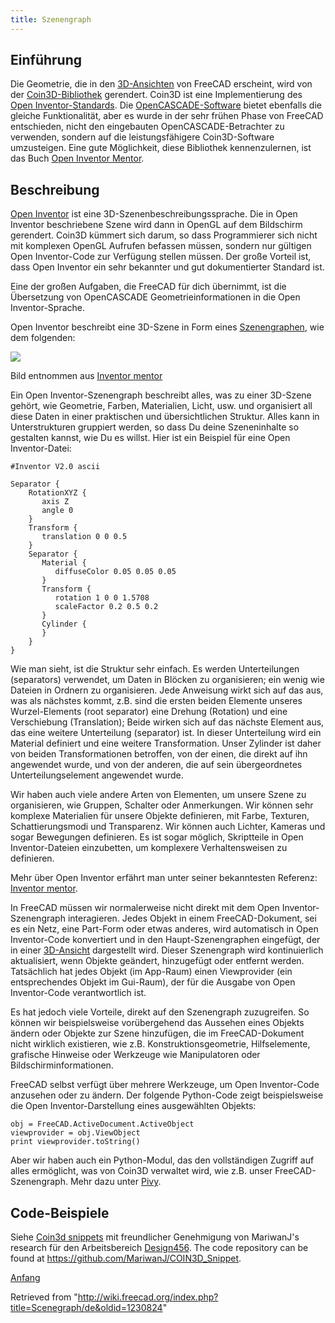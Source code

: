 ```yaml
---
title: Szenengraph
---
```

## Einführung

Die Geometrie, die in den [3D-Ansichten](/3D_view/de "3D view/de") von FreeCAD erscheint, wird von der [Coin3D-Bibliothek](https://en.wikipedia.org/wiki/Coin3D) gerendert. Coin3D ist eine Implementierung des [Open Inventor-Standards](https://en.wikipedia.org/wiki/Open_Inventor). Die [OpenCASCADE-Software](https://en.wikipedia.org/wiki/Open_Cascade_Technology) bietet ebenfalls die gleiche Funktionalität, aber es wurde in der sehr frühen Phase von FreeCAD entschieden, nicht den eingebauten OpenCASCADE-Betrachter zu verwenden, sondern auf die leistungsfähigere Coin3D-Software umzusteigen. Eine gute Möglichkeit, diese Bibliothek kennenzulernen, ist das Buch [Open Inventor Mentor](http://www-evasion.imag.fr/Membres/Francois.Faure/doc/inventorMentor/sgi_html/).

## Beschreibung

[Open Inventor](https://en.wikipedia.org/wiki/Open_Inventor) ist eine 3D-Szenenbeschreibungssprache. Die in Open Inventor beschriebene Szene wird dann in OpenGL auf dem Bildschirm gerendert. Coin3D kümmert sich darum, so dass Programmierer sich nicht mit komplexen OpenGL Aufrufen befassen müssen, sondern nur gültigen Open Inventor-Code zur Verfügung stellen müssen. Der große Vorteil ist, dass Open Inventor ein sehr bekannter und gut dokumentierter Standard ist.

Eine der großen Aufgaben, die FreeCAD für dich übernimmt, ist die Übersetzung von OpenCASCADE Geometrieinformationen in die Open Inventor-Sprache.

Open Inventor beschreibt eine 3D-Szene in Form eines [Szenengraphen](https://de.wikipedia.org/wiki/Szenengraph), wie dem folgenden:

![](/images/Scenegraph.gif)

Bild entnommen aus [Inventor mentor](https://web.archive.org/web/20190807185912/http://www-evasion.imag.fr/~Francois.Faure/doc/inventorMentor/sgi_html/)

Ein Open Inventor-Szenengraph beschreibt alles, was zu einer 3D-Szene gehört, wie Geometrie, Farben, Materialien, Licht, usw. und organisiert all diese Daten in einer praktischen und übersichtlichen Struktur. Alles kann in Unterstrukturen gruppiert werden, so dass Du deine Szeneninhalte so gestalten kannst, wie Du es willst. Hier ist ein Beispiel für eine Open Inventor-Datei:

```
#Inventor V2.0 ascii
 
Separator { 
    RotationXYZ {	
       axis Z
       angle 0
    }
    Transform {
       translation 0 0 0.5
    }
    Separator {	
       Material {
          diffuseColor 0.05 0.05 0.05
       }
       Transform {
          rotation 1 0 0 1.5708
          scaleFactor 0.2 0.5 0.2
       }
       Cylinder {
       }
    }
}

```

Wie man sieht, ist die Struktur sehr einfach. Es werden Unterteilungen (separators) verwendet, um Daten in Blöcken zu organisieren; ein wenig wie Dateien in Ordnern zu organisieren. Jede Anweisung wirkt sich auf das aus, was als nächstes kommt, z.B. sind die ersten beiden Elemente unseres Wurzel-Elements (root separator) eine Drehung (Rotation) und eine Verschiebung (Translation); Beide wirken sich auf das nächste Element aus, das eine weitere Unterteilung (separator) ist. In dieser Unterteilung wird ein Material definiert und eine weitere Transformation.
Unser Zylinder ist daher von beiden Transformationen betroffen, von der einen, die direkt auf ihn angewendet wurde, und von der anderen, die auf sein übergeordnetes Unterteilungselement angewendet wurde.

Wir haben auch viele andere Arten von Elementen, um unsere Szene zu organisieren, wie Gruppen, Schalter oder Anmerkungen. Wir können sehr komplexe Materialien für unsere Objekte definieren, mit Farbe, Texturen, Schattierungsmodi und Transparenz. Wir können auch Lichter, Kameras und sogar Bewegungen definieren. Es ist sogar möglich, Skriptteile in Open Inventor-Dateien einzubetten, um komplexere Verhaltensweisen zu definieren.

Mehr über Open Inventor erfährt man unter seiner bekanntesten Referenz: [Inventor mentor](http://www-evasion.imag.fr/~Francois.Faure/doc/inventorMentor/sgi_html/).

In FreeCAD müssen wir normalerweise nicht direkt mit dem Open Inventor-Szenengraph interagieren. Jedes Objekt in einem FreeCAD-Dokument, sei es ein Netz, eine Part-Form oder etwas anderes, wird automatisch in Open Inventor-Code konvertiert und in den Haupt-Szenengraphen eingefügt, der in einer [3D-Ansicht](/3D_view/de "3D view/de") dargestellt wird. Dieser Szenengraph wird kontinuierlich aktualisiert, wenn Objekte geändert, hinzugefügt oder entfernt werden. Tatsächlich hat jedes Objekt (im App-Raum) einen Viewprovider (ein entsprechendes Objekt im Gui-Raum), der für die Ausgabe von Open Inventor-Code verantwortlich ist.

Es hat jedoch viele Vorteile, direkt auf den Szenengraph zuzugreifen. So können wir beispielsweise vorübergehend das Aussehen eines Objekts ändern oder Objekte zur Szene hinzufügen, die im FreeCAD-Dokument nicht wirklich existieren, wie z.B. Konstruktionsgeometrie, Hilfselemente, grafische Hinweise oder Werkzeuge wie Manipulatoren oder Bildschirminformationen.

FreeCAD selbst verfügt über mehrere Werkzeuge, um Open Inventor-Code anzusehen oder zu ändern. Der folgende Python-Code zeigt beispielsweise die Open Inventor-Darstellung eines ausgewählten Objekts:

```
obj = FreeCAD.ActiveDocument.ActiveObject
viewprovider = obj.ViewObject
print viewprovider.toString()

```

Aber wir haben auch ein Python-Modul, das den vollständigen Zugriff auf alles ermöglicht, was von Coin3D verwaltet wird, wie z.B. unser FreeCAD-Szenengraph. Mehr dazu unter [Pivy](/Pivy/de "Pivy/de").

## Code-Beispiele

Siehe [Coin3d snippets](/Coin3d_snippets/de "Coin3d snippets/de") mit freundlicher Genehmigung von MariwanJ's research für den Arbeitsbereich [Design456](/Design456_Workbench "Design456 Workbench"). The code repository can be found at <https://github.com/MariwanJ/COIN3D_Snippet>.

[Anfang](#top)

Retrieved from "<http://wiki.freecad.org/index.php?title=Scenegraph/de&oldid=1230824>"